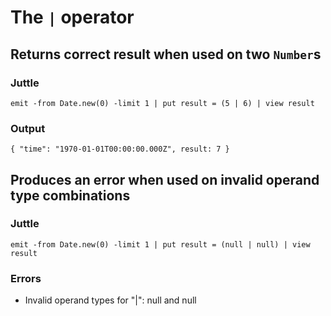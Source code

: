 # The `|` operator

## Returns correct result when used on two `Number`s

### Juttle

    emit -from Date.new(0) -limit 1 | put result = (5 | 6) | view result

### Output

    { "time": "1970-01-01T00:00:00.000Z", result: 7 }

## Produces an error when used on invalid operand type combinations

### Juttle

    emit -from Date.new(0) -limit 1 | put result = (null | null) | view result

### Errors

  * Invalid operand types for "|": null and null
